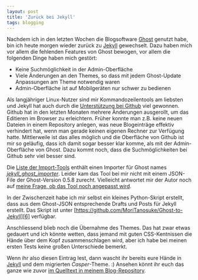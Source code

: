 ```yaml
---
layout: post
title: 'Zurück bei Jekyll'
tags: blogging
---
```

Nachdem ich in den letzten Wochen die Blogsoftware [Ghost][0] genutzt habe, bin ich heute morgen wieder zurück zu [Jekyll][1] gewechselt. Dazu haben mich vor allem die fehlenden Features von Ghost bewogen, vor allem die folgenden Dinge haben mich gestört:

* Keine Suchmöglichkeit in der Admin-Oberfläche
* Viele Änderungen an den Themes, so dass mit jedem Ghost-Update Anpassungen am Theme notwendig waren
* Admin-Oberfläche ist auf Mobilgeräten nur schwer zu bedienen

Als langjähriger Linux-Nutzer sind mir Kommandozeilentools am liebsten und Jekyll hat auch durch die [Unterstützung bei Github][2] viel gewonnen. Github hat in den letzten Monaten mehrere Änderungen ausgerollt, um das Editieren im Browser zu erleichtern. Früher konnte man z.B. keine neuen Dateien in einem Repository anlegen, was neue Blogeinträge effektiv verhindert hat, wenn man gerade keinen eigenen Rechner zur Verfügung hatte. Mittlerweile ist das alles möglich und die Oberfläche von Github ist mir so geläufig, dass ich damit sogar besser klar komme, als mit der Admin-Oberfläche von Ghost. Dazu kommt noch, dass die Suchmöglichkeiten bei Github sehr viel besser sind.

Die [Liste der Import-Tools][3] enthält einen Importer für Ghost names [*jekyll_ghost_importer*][4]. Leider kam das Tool bei mir nicht mit einem JSON-File der Ghost-Version 0.5.8 zurecht. Vielleicht antwortet mir der Autor noch auf [meine Frage, ob das Tool noch angepasst wird][5].

In der Zwischenzeit habe ich mir selbst ein kleines Python-Skript erstellt, dass aus dem Ghost-JSON entsprechende Drafts und Posts für Jekyll erstellt. Das Skript ist unter [https://github.com/MoriTanosuke/Ghost-to-Jekyll][6] verfügbar.

Anschliessend blieb noch die Übernahme des Themes. Das hat zwar etwas gedauert und ich könnte wetten, dass jemand mit guten CSS-Kentnissen die Hände über dem Kopf zusammenschlagen wird, aber ich habe bei meinen ersten Tests keine großen Unterschiede bemerkt.

Wenn ihr also diesen Eintrag lest, dann wascht ihr bereits eure Hände in [Jekyll][1] und dem migrierten *Casper*-Theme. :) Ansehen könnt ihr euch das ganze wie zuvor [im Quelltext in meinem Blog-Repository][7].

[0]: https://ghost.org
[1]: http://jekyllrb.org
[2]: https://pages.github.com/
[3]: http://import.jekyllrb.com/docs/ghost/
[4]: https://github.com/eloyesp/jekyll_ghost_importer
[5]: https://github.com/eloyesp/jekyll_ghost_importer/issues/4
[6]: https://github.com/MoriTanosuke/Ghost-to-Jekyll
[7]: https://github.com/MoriTanosuke/moritanosuke.github.com
